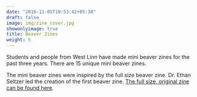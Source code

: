 ```yaml
---
date: "2016-11-05T19:53:42+05:30"
draft: false
image: img/zine_cover.jpg
showonlyimage: true
title: Beaver Zines
weight: 5
---
```


Students and people from West Linn have made mini beaver zines for the past three years. There are 15 unique mini beaver zines.

<!--more-->

The mini beaver zines were inspired by the full size beaver zine. Dr. Ethan Seltzer led the creation of the first beaver zine. [The full size, original zine can be found here](https://wetlandsconservancy.org/wp-content/uploads/2017/03/The-Zine-beaversareamazing.pdf).

